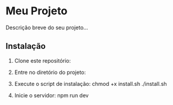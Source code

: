 # Meu Projeto

Descrição breve do seu projeto...

## Instalação

1. Clone este repositório:

2. Entre no diretório do projeto:

3. Execute o script de instalação:
chmod +x install.sh
./install.sh

4. Inicie o servidor:
npm run dev
